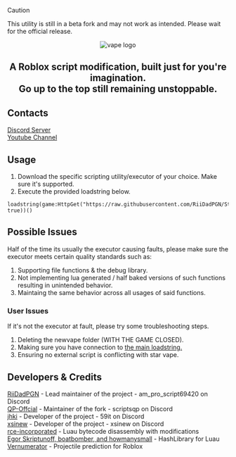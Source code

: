 > [!CAUTION]
> This utility is still in a beta fork and may not work as intended. Please wait for the official release.

<p align="center">
  <picture>
    <source media="(prefers-color-scheme: dark)" srcset="./README/starvapelogo-white.png">
    <source media="(prefers-color-scheme: light)" srcset="./README/starvapelogo-dark.png">
    <img alt="vape logo" src="./README/vapelogo.png">
  </picture>
</p>
<h2 align="center">
  A Roblox script modification, built just for you're imagination.
  <br/>
  Go up to the top still remaining unstoppable.
</h2>

## Contacts
[Discord Server](https://discord.gg/5bJPwUS5Pv)
<br/>
[Youtube Channel](https://www.youtube.com/@kardessbloxofficial)

## Usage
1. Download the specific scripting utility/executor of your choice. Make sure it's supported.
2. Execute the provided loadstring below.
```luau
loadstring(game:HttpGet("https://raw.githubusercontent.com/RiiDadPGN/StarVape/main/NewMainScript.lua", true))()
```

## Possible Issues
Half of the time its usually the executor causing faults, please make sure the executor meets certain quality standards such as:
1. Supporting file functions & the debug library.
2. Not implementing lua generated / half baked versions of such functions resulting in unintended behavior.
3. Maintaing the same behavior across all usages of said functions.
### User Issues
If it's not the executor at fault, please try some troubleshooting steps.
1. Deleting the newvape folder (WITH THE GAME CLOSED).
2. Making sure you have connection to [the main loadstring.](https://raw.githubusercontent.com/RiiDadPGN/StarVape/refs/heads/main/NewMainScript.lua)
3. Ensuring no external script is conflicting with star vape.

## Developers & Credits
[RiiDadPGN](https://github.com/RiiDadPGN) - Lead maintainer of the project - am_pro_script69420 on Discord
<br/>
[QP-Offcial](https://github.com/QP-Offcial) - Maintainer of the fork - scriptsqp on Discord
<br/>
[jhki](https://github.com/jhki0) - Developer of the project - 59it on Discord
<br/>
[xsinew](https://github.com/xsinew) - Developer of the project - xsinew on Discord
<br/>
[rce-incorporated](https://github.com/rce-incorporated/Fiu) - Luau bytecode disassembly with modifications
<br/>
[Egor Skriptunoff, boatbomber, and howmanysmall](https://devforum.roblox.com/t/open-source-hashlib/416732/1) - HashLibrary for Luau
<br/>
[Vernumerator](https://devforum.roblox.com/t/predict-projectile-ballistics-including-gravity-and-motion/1842434) - Projectile prediction for Roblox
